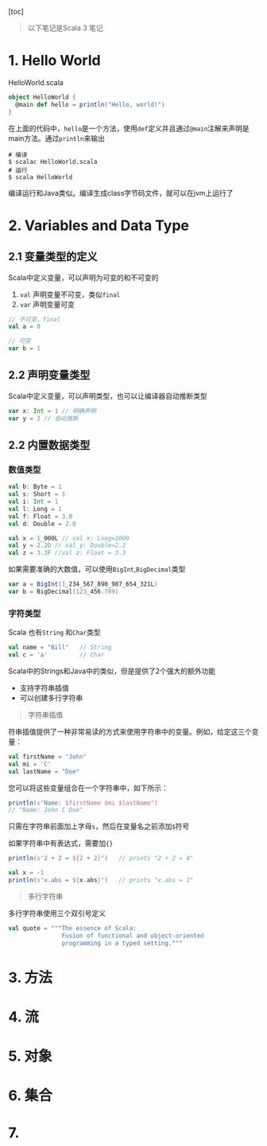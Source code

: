 [toc]

> 以下笔记是Scala 3 笔记

# 1. Hello World

HelloWorld.scala

```scala
object HelloWorld {
  @main def hello = println("Hello, world!")
}
```

在上面的代码中，`hello`是一个方法，使用`def`定义并且通过`@main`注解来声明是main方法。通过`println`来输出

```shell
# 编译
$ scalac HelloWorld.scala
# 运行
$ scala HelloWorld
```

编译运行和Java类似。编译生成class字节码文件，就可以在jvm上运行了

# 2. Variables and Data Type

## 2.1 变量类型的定义

Scala中定义变量，可以声明为可变的和不可变的

1. `val` 声明变量不可变，类似`final`
2. `var` 声明变量可变

```scala
// 不可变，final
val a = 0

// 可变
var b = 1
```

## 2.2 声明变量类型

Scala中定义变量，可以声明类型，也可以让编译器自动推断类型

```scala
var x: Int = 1 // 明确声明
var y = 2 // 自动推断
```

## 2.2 内置数据类型

### 数值类型

```scala
val b: Byte = 1
val s: Short = 1
val i: Int = 1
val l: Long = 1
val f: Float = 3.0
val d: Double = 2.0

val x = 1_000L // val x: Long=1000
val y = 2.2D // val y: Double=2.2
val z = 3.3F //val z: Float = 3.3
```

如果需要准确的大数值，可以使用`BigInt`,`BigDecimal`类型

```scala
var a = BigInt(1_234_567_890_987_654_321L)
var b = BigDecimal(123_456.789)
```

### 字符类型

Scala 也有`String` 和`Char`类型

```scala
val name = "Bill"   // String
val c = 'a'         // Char
```

Scala中的Strings和Java中的类似，但是提供了2个强大的额外功能

- 支持字符串插值
- 可以创建多行字符串

> 字符串插值

符串插值提供了一种非常易读的方式来使用字符串中的变量。例如，给定这三个变量：

```scala
val firstName = "John"
val mi = 'C'
val lastName = "Doe"
```

您可以将这些变量组合在一个字符串中，如下所示：

```scala
println(s"Name: $firstName $mi $lastName")   
// "Name: John C Doe"
```

只需在字符串前面加上字母`s`，然后在变量名之前添加`$`符号

如果字符串中有表达式，需要加`{}`

```scala
println(s"2 + 2 = ${2 + 2}")   // prints "2 + 2 = 4"

val x = -1
println(s"x.abs = ${x.abs}")   // prints "x.abs = 1"
```

> 多行字符串

多行字符串使用三个双引号定义

```scala
val quote = """The essence of Scala:
               Fusion of functional and object-oriented
               programming in a typed setting."""
```



# 3. 方法



# 4. 流



# 5. 对象



# 6. 集合



# 7. 